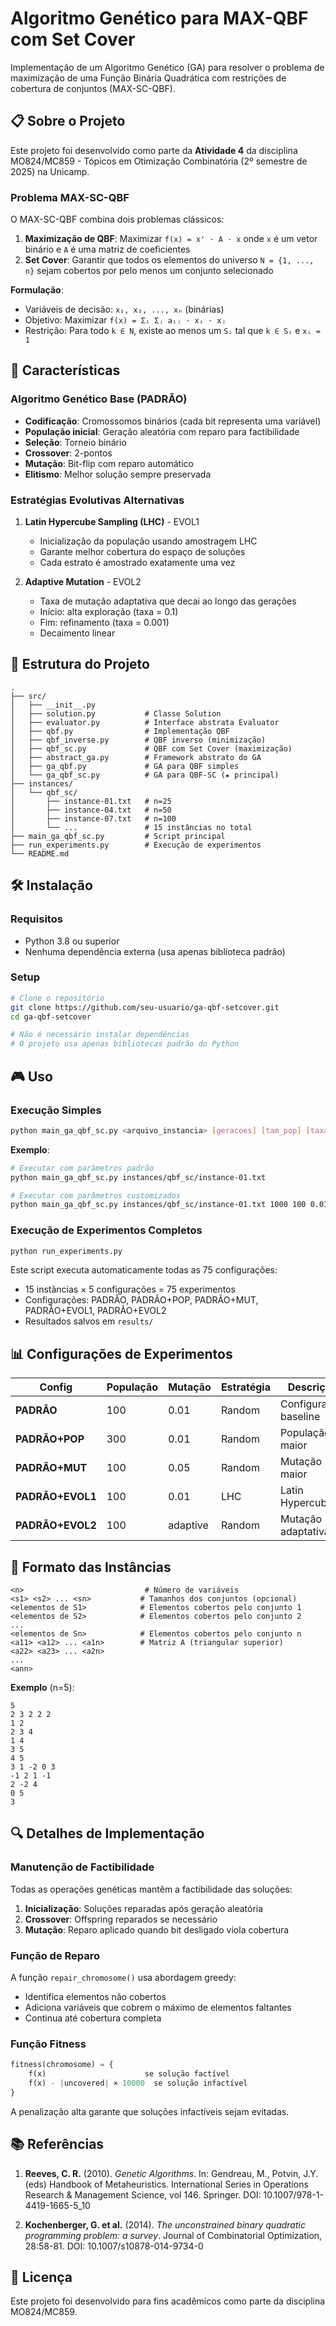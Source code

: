 # Algoritmo Genético para MAX-QBF com Set Cover

Implementação de um Algoritmo Genético (GA) para resolver o problema de maximização de uma Função Binária Quadrática com restrições de cobertura de conjuntos (MAX-SC-QBF).

## 📋 Sobre o Projeto

Este projeto foi desenvolvido como parte da **Atividade 4** da disciplina MO824/MC859 - Tópicos em Otimização Combinatória (2º semestre de 2025) na Unicamp.

### Problema MAX-SC-QBF

O MAX-SC-QBF combina dois problemas clássicos:

1. **Maximização de QBF**: Maximizar `f(x) = x' · A · x` onde `x` é um vetor binário e `A` é uma matriz de coeficientes
2. **Set Cover**: Garantir que todos os elementos do universo `N = {1, ..., n}` sejam cobertos por pelo menos um conjunto selecionado

**Formulação**:
- Variáveis de decisão: `x₁, x₂, ..., xₙ` (binárias)
- Objetivo: Maximizar `f(x) = Σᵢ Σⱼ aᵢⱼ · xᵢ · xⱼ`
- Restrição: Para todo `k ∈ N`, existe ao menos um `Sᵢ` tal que `k ∈ Sᵢ` e `xᵢ = 1`

## 🚀 Características

### Algoritmo Genético Base (PADRÃO)
- **Codificação**: Cromossomos binários (cada bit representa uma variável)
- **População inicial**: Geração aleatória com reparo para factibilidade
- **Seleção**: Torneio binário
- **Crossover**: 2-pontos
- **Mutação**: Bit-flip com reparo automático
- **Elitismo**: Melhor solução sempre preservada

### Estratégias Evolutivas Alternativas

1. **Latin Hypercube Sampling (LHC)** - EVOL1
   - Inicialização da população usando amostragem LHC
   - Garante melhor cobertura do espaço de soluções
   - Cada estrato é amostrado exatamente uma vez

2. **Adaptive Mutation** - EVOL2
   - Taxa de mutação adaptativa que decai ao longo das gerações
   - Início: alta exploração (taxa = 0.1)
   - Fim: refinamento (taxa = 0.001)
   - Decaimento linear

## 📁 Estrutura do Projeto

```
.
├── src/
│   ├── __init__.py
│   ├── solution.py           # Classe Solution
│   ├── evaluator.py          # Interface abstrata Evaluator
│   ├── qbf.py                # Implementação QBF
│   ├── qbf_inverse.py        # QBF inverso (minimização)
│   ├── qbf_sc.py             # QBF com Set Cover (maximização)
│   ├── abstract_ga.py        # Framework abstrato do GA
│   ├── ga_qbf.py             # GA para QBF simples
│   └── ga_qbf_sc.py          # GA para QBF-SC (★ principal)
├── instances/
│   └── qbf_sc/
│       ├── instance-01.txt   # n=25
│       ├── instance-04.txt   # n=50
│       ├── instance-07.txt   # n=100
│       └── ...               # 15 instâncias no total
├── main_ga_qbf_sc.py         # Script principal
├── run_experiments.py        # Execução de experimentos
└── README.md
```

## 🛠️ Instalação

### Requisitos
- Python 3.8 ou superior
- Nenhuma dependência externa (usa apenas biblioteca padrão)

### Setup

```bash
# Clone o repositório
git clone https://github.com/seu-usuario/ga-qbf-setcover.git
cd ga-qbf-setcover

# Não é necessário instalar dependências
# O projeto usa apenas bibliotecas padrão do Python
```

## 🎮 Uso

### Execução Simples

```bash
python main_ga_qbf_sc.py <arquivo_instancia> [geracoes] [tam_pop] [taxa_mutacao]
```

**Exemplo**:
```bash
# Executar com parâmetros padrão
python main_ga_qbf_sc.py instances/qbf_sc/instance-01.txt

# Executar com parâmetros customizados
python main_ga_qbf_sc.py instances/qbf_sc/instance-01.txt 1000 100 0.01
```

### Execução de Experimentos Completos

```bash
python run_experiments.py
```

Este script executa automaticamente todas as 75 configurações:
- 15 instâncias × 5 configurações = 75 experimentos
- Configurações: PADRÃO, PADRÃO+POP, PADRÃO+MUT, PADRÃO+EVOL1, PADRÃO+EVOL2
- Resultados salvos em `results/`

## 📊 Configurações de Experimentos

| Config | População | Mutação | Estratégia | Descrição |
|--------|-----------|---------|------------|-----------|
| **PADRÃO** | 100 | 0.01 | Random | Configuração baseline |
| **PADRÃO+POP** | 300 | 0.01 | Random | População maior |
| **PADRÃO+MUT** | 100 | 0.05 | Random | Mutação maior |
| **PADRÃO+EVOL1** | 100 | 0.01 | LHC | Latin Hypercube |
| **PADRÃO+EVOL2** | 100 | adaptive | Random | Mutação adaptativa |

## 📝 Formato das Instâncias

```
<n>                           # Número de variáveis
<s1> <s2> ... <sn>           # Tamanhos dos conjuntos (opcional)
<elementos de S1>            # Elementos cobertos pelo conjunto 1
<elementos de S2>            # Elementos cobertos pelo conjunto 2
...
<elementos de Sn>            # Elementos cobertos pelo conjunto n
<a11> <a12> ... <a1n>        # Matriz A (triangular superior)
<a22> <a23> ... <a2n>
...
<ann>
```

**Exemplo** (n=5):
```
5
2 3 2 2 2
1 2
2 3 4
1 4
3 5
4 5
3 1 -2 0 3
-1 2 1 -1
2 -2 4
0 5
3
```

## 🔍 Detalhes de Implementação

### Manutenção de Factibilidade

Todas as operações genéticas mantêm a factibilidade das soluções:

1. **Inicialização**: Soluções reparadas após geração aleatória
2. **Crossover**: Offspring reparados se necessário
3. **Mutação**: Reparo aplicado quando bit desligado viola cobertura

### Função de Reparo

A função `repair_chromosome()` usa abordagem greedy:
- Identifica elementos não cobertos
- Adiciona variáveis que cobrem o máximo de elementos faltantes
- Continua até cobertura completa

### Função Fitness

```python
fitness(chromosome) = {
    f(x)                      se solução factível
    f(x) - |uncovered| × 10000  se solução infactível
}
```

A penalização alta garante que soluções infactíveis sejam evitadas.


## 📚 Referências

1. **Reeves, C. R.** (2010). *Genetic Algorithms*. In: Gendreau, M., Potvin, J.Y. (eds) Handbook of Metaheuristics. International Series in Operations Research & Management Science, vol 146. Springer. DOI: 10.1007/978-1-4419-1665-5_10

2. **Kochenberger, G. et al.** (2014). *The unconstrained binary quadratic programming problem: a survey*. Journal of Combinatorial Optimization, 28:58-81. DOI: 10.1007/s10878-014-9734-0

## 📄 Licença

Este projeto foi desenvolvido para fins acadêmicos como parte da disciplina MO824/MC859.

